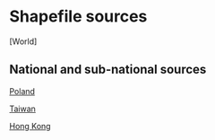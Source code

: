 # Shapefile sources

[World]

## National and sub-national sources

[Poland](https://gis-support.pl/baza-wiedzy-2/dane-do-pobrania/granice-administracyjne/)

[Taiwan](https://data.humdata.org/dataset/whosonfirst-data-admin-twn)

[Hong Kong](https://opendata.esrichina.hk/datasets/hong-kong-18-districts/explore)

